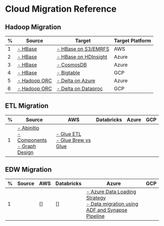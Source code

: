 # Cloud Migration Reference 

## Hadoop Migration 

 | % | Source  | Target | Target Platform |
 |  ----------- | -----------  | -----------  | -----------  | 
 | 1 | [- HBase](https://hbase.apache.org) 		| [- HBase on S3/EMRFS](https://d1.awsstatic.com/whitepapers/Migrating_to_Apache_Hbase_on_Amazon_S3_on_Amazon_EMR.pdf) | AWS |
 | 2 | [- HBase](https://hbase.apache.org) 		| [- HBase on HDInsight](https://docs.microsoft.com/en-us/azure/data-factory/connector-hbase?tabs=data-factory) | Azure |
 | 3 | [- HBase](https://hbase.apache.org) 		| [- CosmosDB](https://docs.microsoft.com/en-us/azure/cosmos-db/sql/migrate-hbase-to-cosmos-db) | Azure |
 | 4 | [- HBase](https://hbase.apache.org) 		| [- Bigtable](https://cloud.google.com/architecture/hadoop/hadoop-gcp-migration-data-hbase-to-bigtable) | GCP |
 | 5 | [- Hadoop ORC](https://orc.apache.org) 	| [- Delta on Azure](https://docs.microsoft.com/en-us/azure/data-factory/format-delta) | Azure |
 | 6 | [- Hadoop ORC](https://orc.apache.org) 	| [- Delta on Dataproc](https://medium.com/analytics-vidhya/using-google-dataproc-to-create-delta-tables-c6dffa263fee) | GCP |
 
 ## ETL Migration
 
  | % | Source  | AWS | Databricks | Azure | GCP |
 |  ----------- | -----------  | -----------  | -----------  | -----------  | -----------  | 
 | 1 | [- Abinitio](https://www.abinitio.com) </br> [- Components](http://abinitio-components.blogspot.com) </br> [- Graph Design](http://abinitio-graph.blogspot.com)| [- Glue ETL](https://aws.amazon.com/glue/features/) </br> [- Glue Brew vs Glue](https://cloudacademy.com/course/management-saa-c03/aws-glue-databrew-vs-glue-studio/) </br> |  |  |
 
 ## EDW Migration
 
  | % | Source  | AWS | Databricks | Azure | GCP |
 |  ----------- | -----------  | -----------  | -----------  | -----------  | -----------  | 
 | 1 |  | [] | [] | [- Azure Data Loading Strategy](https://learn.microsoft.com/en-us/azure/synapse-analytics/sql-data-warehouse/design-elt-data-loading) </br> [- Data migration using ADF and Synapse Pipeline](https://learn.microsoft.com/en-us/azure/data-factory/load-azure-sql-data-warehouse?toc=%2Fazure%2Fsynapse-analytics%2Fsql-data-warehouse%2Ftoc.json&tabs=data-factory) |
 
